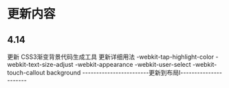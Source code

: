 # 更新内容

## 4.14
更新 CSS3渐变背景代码生成工具
更新详细用法
        -webkit-tap-highlight-color
        -webkit-text-size-adjust
        -webkit-appearance
        -webkit-user-select
        -webkit-touch-callout
        background
        ------------------------更新到布局Ⅰ----------------------
